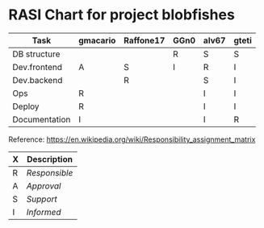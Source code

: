 # RASI Chart for project blobfishes

|Task|gmacario|Raffone17|GGn0|alv67|gteti|
|--------------|-|-|-|-|-|
|DB structure  | | |R|S|S|
|Dev.frontend  |A|S|I|R|I|
|Dev.backend   | |R| |S|I|
|Ops           |R| | |I|I|
|Deploy        |R| | |I|I|
|Documentation |I| | |I|R|

Reference: <https://en.wikipedia.org/wiki/Responsibility_assignment_matrix>
 
| X | Description   |
|---|---------------|
| R | _Responsible_ |
| A | _Approval_    |
| S | _Support_     |
| I | _Informed_    |

<!-- EOF -->

